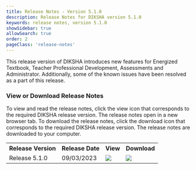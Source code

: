 ```yaml
---
title: Release Notes - Version 5.1.0
description: Release Notes for DIKSHA version 5.1.0
keywords: release notes, version 5.1.0
showSidebar: true
allowSearch: true
order: 2
pageClass: 'release-notes'
---
```


This release version of DIKSHA introduces new features for Energized Textbook, Teacher Professional Development, Assessments and Administrator. Additionally, some of the known issues have been resolved as a part of this release.

### View or Download Release Notes

To view and read the release notes, click the view icon that corresponds to the required DIKSHA release version. The release notes open in a new browser tab. To download the release notes, click the download icon that corresponds to the required DIKSHA release version. The release notes are downloaded to your computer.

<table>
  <tr>
    <th>Release Version</th>
    <th>Release Date</th>
    <th>View</th>
    <th>Download</th>
  </tr>
  <tr>
    <td class="text-center">Release 5.1.0</td>
    <td class="text-center">09/03/2023</td>
    <td class="text-center"><a href="pdf/DIKSHA-Release-Notes-V-5.1.0.pdf" target="_blank"><img src="../../assets/imgs/icons/view-release-notes.png"></a></td>
    <td class="text-center"><a href="pdf/DIKSHA-Release-Notes-V-5.1.0.pdf" download><img src="../../assets/imgs/icons/download-release-notes.png"></a></td>
  </tr>
</table>

